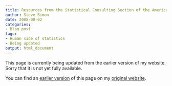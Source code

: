 ```yaml
---
title: Resources from the Statistical Consulting Section of the American Statistical Association
author: Steve Simon
date: 2008-08-02
categories:
- Blog post
tags:
- Human side of statistics
- Being updated
output: html_document
---
```


This page is currently being updated from the earlier version of my website. Sorry that it is not yet fully available.

<!---More--->


You can find an [earlier version][sim1] of this page on my [original website][sim2].

[sim1]: http://www.pmean.com/08/ConsultingResources.html
[sim2]: http://www.pmean.com/original_site.html

